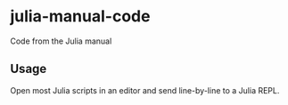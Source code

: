 # julia-manual-code
Code from the Julia manual

## Usage

Open most Julia scripts in an editor and send line-by-line to a Julia REPL.
